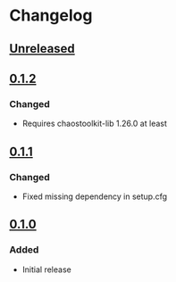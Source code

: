 # Changelog

## [Unreleased][]

[Unreleased]: https://github.com/chaostoolkit-incubator/chaostoolkit-grafana/compare/0.1.1...HEAD

## [0.1.2][]

[0.1.2]: https://github.com/chaostoolkit-incubator/chaostoolkit-grafana/compare/0.1.1...0.1.2

### Changed

-   Requires chaostoolkit-lib 1.26.0 at least

## [0.1.1][]

[0.1.1]: https://github.com/chaostoolkit-incubator/chaostoolkit-grafana/compare/0.1.0...0.1.1

### Changed

-   Fixed missing dependency in setup.cfg

## [0.1.0][]

[0.1.0]: https://github.com/chaostoolkit-incubator/chaostoolkit-grafana/tree/0.1.0

### Added

-   Initial release